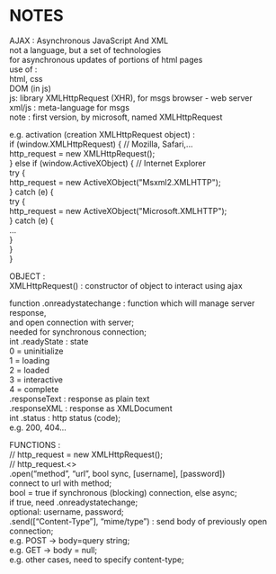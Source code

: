 # NOTES  
  
AJAX : Asynchronous JavaScript And XML  
not a language, but a set of technologies  
for asynchronous updates of portions of html pages  
use of :   
html, css  
DOM (in js)  
js: library XMLHttpRequest (XHR), for msgs browser - web server  
xml/js : meta-language for msgs  
note : first version, by microsoft, named XMLHttpRequest  
  
e.g. activation (creation XMLHttpRequest object) :   
if (window.XMLHttpRequest) { // Mozilla, Safari,...  
http_request = new XMLHttpRequest();  
} else if (window.ActiveXObject) { // Internet Explorer  
try {  
http_request = new ActiveXObject("Msxml2.XMLHTTP");  
} catch (e) {  
try {  
http_request = new ActiveXObject("Microsoft.XMLHTTP");  
} catch (e) {  
…  
}  
}  
}  
  
OBJECT :   
XMLHttpRequest()	: constructor of object to interact using ajax  
  
function .onreadystatechange : function which will manage server response,  
and open connection with server;  
		needed for synchronous connection;  
int .readyState	: state  
0 = uninitialize  
1 = loading  
			2 = loaded  
			3 = interactive  
			4 = complete  
.responseText	: response as plain text  
.responseXML	: response as XMLDocument  
int .status		: http status (code);  
			e.g. 200, 404…  
  
FUNCTIONS :   
// http_request = new XMLHttpRequest();  
// http_request.<>  
.open(“method”, “url”, bool sync, [username], [password])   
 connect to url with method;  
		bool = true if synchronous (blocking) connection, else async;  
		if true, need .onreadystatechange;  
		optional: username, password;  
.send([“Content-Type”], “mime/type”)	: send body of previously open connection;  
		e.g. POST -> body=query string;  
		e.g. GET -> body = null;  
		e.g. other cases, need to specify content-type;  
